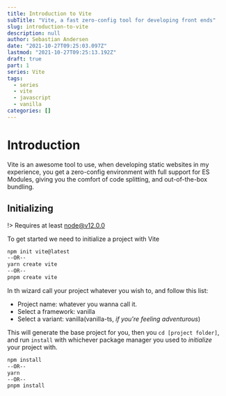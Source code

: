 ```yaml
---
title: Introduction to Vite
subTitle: "Vite, a fast zero-config tool for developing front ends"
slug: introduction-to-vite
description: null
author: Sebastian Andersen
date: "2021-10-27T09:25:03.097Z"
lastmod: "2021-10-27T09:25:13.192Z"
draft: true
part: 1
series: Vite
tags:
  - series
  - vite
  - javascript
  - vanilla
categories: []
---
```


# Introduction

Vite is an awesome tool to use, when developing static websites in my experience, you get a zero-config environment with full support for ES Modules, giving you the comfort of code splitting, and out-of-the-box bundling.

## Initializing

!> Requires at least node@v12.0.0

To get started we need to initialize a project with Vite

```bash
npm init vite@latest
--OR--
yarn create vite
--OR--
pnpm create vite
```

In th wizard call your project whatever you wish to, and follow this list:

- Project name: whatever you wanna call it.
- Select a framework: vanilla
- Select a variant: vanilla(vanilla-ts, _if you're feeling adventurous_)

This will generate the base project for you, then you `cd [project folder]`, and run `install` with whichever package manager you used to _initialize_ your project with.

```bash
npm install
--OR--
yarn
--OR--
pnpm install
```
